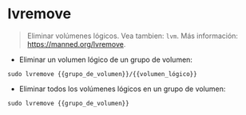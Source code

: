 # lvremove

> Eliminar volúmenes lógicos.
> Vea tambien: `lvm`.
> Más información: <https://manned.org/lvremove>.

- Eliminar un volumen lógico de un grupo de volumen:

`sudo lvremove {{grupo_de_volumen}}/{{volumen_lógico}}`

- Eliminar todos los volúmenes lógicos en un grupo de volumen:

`sudo lvremove {{grupo_de_volumen}}`
